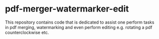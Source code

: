 # pdf-merger-watermarker-edit
This repository contains code that is dedicated to assist one perform tasks in pdf merging, watermarking and even perform editing e.g. rotating a pdf counterclockwise etc.  
